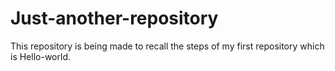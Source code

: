 # Just-another-repository
This repository is being made to recall the steps of my first repository which is Hello-world.
